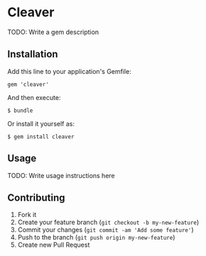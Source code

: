 # Cleaver

TODO: Write a gem description

## Installation

Add this line to your application's Gemfile:

    gem 'cleaver'

And then execute:

    $ bundle

Or install it yourself as:

    $ gem install cleaver

## Usage

TODO: Write usage instructions here

## Contributing

1. Fork it
2. Create your feature branch (`git checkout -b my-new-feature`)
3. Commit your changes (`git commit -am 'Add some feature'`)
4. Push to the branch (`git push origin my-new-feature`)
5. Create new Pull Request
